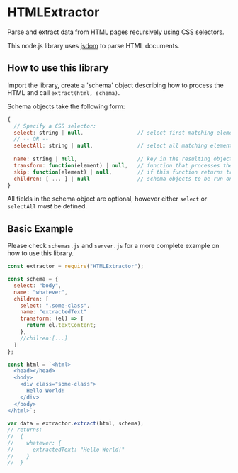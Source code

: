 # HTMLExtractor
Parse and extract data from HTML pages recursively using CSS selectors.

This node.js library uses [jsdom](https://github.com/jsdom/jsdom) to parse HTML documents.

## How to use this library
Import the library, create a 'schema' object describing how to process the HTML and call ``extract(html, schema)``.

Schema objects take the following form:
```js
{
  // Specify a CSS selector:
  select: string | null,                 // select first matching element (aka document.querySelector()).
  // -- OR --
  selectAll: string | null,              // select all matching elements (aka document.querySelectorAll()).
  
  name: string | null,                   // key in the resulting object.
  transform: function(element) | null,   // function that processes the matched element.
  skip: function(element) | null,        // if this function returns true, don't processing this element or any of it's children.
  children: [ ... ] | null               // schema objects to be run on matched element(s).
}
```
All fields in the schema object are optional, however either `select` or `selectAll` *must* be defined.
## Basic Example
Please check `schemas.js` and `server.js` for a more complete example on how to use this library.
```js
const extractor = require("HTMLExtractor");

const schema = {
  select: "body",
  name: "whatever",
  children: [
    select: ".some-class",
    name: "extractedText"
    transform: (el) => {
      return el.textContent;
    },
    //chilren:[...]
  ]
};

const html = `<html>
  <head></head>
  <body>
    <div class="some-class">
      Hello World!
    </div>
  </body>
</html>`;

var data = extractor.extract(html, schema);
// returns:
//  {
//    whatever: {
//      extractedText: "Hello World!"
//    }
//  }
```
